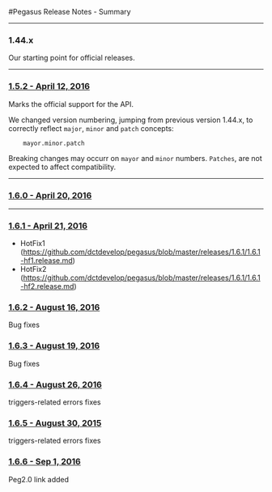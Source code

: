 #Pegasus Release Notes - Summary

----
### 1.44.x
Our starting point for official releases.

----
### [1.5.2 - April 12, 2016](https://github.com/dctdevelop/pegasus/blob/master/releases/1.5.2.release.md)
Marks the official support for the API.


We changed version numbering, jumping from previous version 1.44.x, to correctly reflect ```major```, ```minor``` and ```patch``` concepts:
```
	mayor.minor.patch
```

Breaking changes may occurr on ```mayor``` and ```minor``` numbers. ```Patches```, are not expected to affect compatibility.

---

### [1.6.0 - April 20, 2016](https://github.com/dctdevelop/pegasus/blob/master/releases/1.6.0.release.md)

---

### [1.6.1 - April 21, 2016](https://github.com/dctdevelop/pegasus/blob/master/releases/1.6.1.release.md)

- HotFix1 (https://github.com/dctdevelop/pegasus/blob/master/releases/1.6.1/1.6.1-hf1.release.md)
- HotFix2 (https://github.com/dctdevelop/pegasus/blob/master/releases/1.6.1/1.6.1-hf2.release.md)

### [1.6.2 - August 16, 2016](https://github.com/dctdevelop/pegasus/blob/master/releases/1.6.2.release.md)
Bug fixes

### [1.6.3 - August 19, 2016](https://github.com/dctdevelop/pegasus/blob/master/releases/1.6.3.release.md)
Bug fixes

### [1.6.4 - August 26, 2016](https://github.com/dctdevelop/pegasus/blob/master/releases/1.6.4.release.md)
triggers-related errors fixes

### [1.6.5 - August 30, 2015](https://github.com/dctdevelop/pegasus/blob/master/releases/1.6.5.release.md)
triggers-related errors fixes

### [1.6.6 - Sep 1, 2016](https://github.com/dctdevelop/pegasus/blob/master/releases/1.6.6.release.md)
Peg2.0 link added
